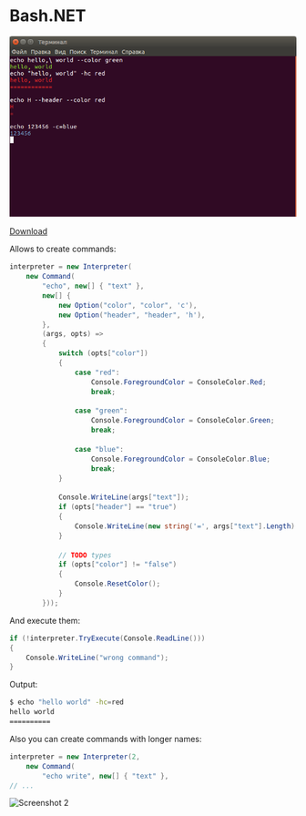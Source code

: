 # Bash.NET

![Screenshot](screenshot.png)

[Download](https://github.com/girvel/BashDotNet/raw/master/BashDotNet/bin/Release/BashDotNet.dll)

Allows to create commands:

```C#
interpreter = new Interpreter(
    new Command(
        "echo", new[] { "text" },
        new[] { 
            new Option("color", "color", 'c'),
            new Option("header", "header", 'h'),
        },
        (args, opts) =>
        {
            switch (opts["color"])
            {
                case "red":
                    Console.ForegroundColor = ConsoleColor.Red;
                    break;

                case "green":
                    Console.ForegroundColor = ConsoleColor.Green;
                    break;

                case "blue":
                    Console.ForegroundColor = ConsoleColor.Blue;
                    break;
            }

            Console.WriteLine(args["text"]);
            if (opts["header"] == "true")
            {
                Console.WriteLine(new string('=', args["text"].Length) + '\n');
            }

            // TODO types
            if (opts["color"] != "false")
            {
                Console.ResetColor();
            }
        }));
```

And execute them:

```C#
if (!interpreter.TryExecute(Console.ReadLine()))
{
    Console.WriteLine("wrong command");
}
```

Output:

```bash
$ echo "hello world" -hc=red
hello world
==========
```

Also you can create commands with longer names:

```C#
interpreter = new Interpreter(2,
    new Command(
        "echo write", new[] { "text" },
// ...
```

![Screenshot 2](screenshot_longnames.png)

